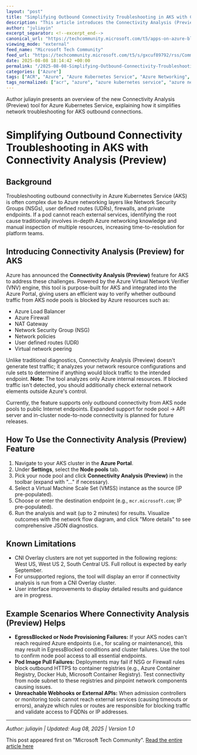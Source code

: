 ```yaml
---
layout: "post"
title: "Simplifying Outbound Connectivity Troubleshooting in AKS with Connectivity Analysis (Preview)"
description: "This article introduces the Connectivity Analysis (Preview) feature for Azure Kubernetes Service (AKS), a new tool integrated into the Azure Portal to streamline troubleshooting of outbound connectivity issues. It explains how this feature analyzes Azure networking components, its current limitations, step-by-step usage, and real-world troubleshooting scenarios such as egress failures, image pulling issues, and external API connectivity challenges."
author: "juliayin"
excerpt_separator: <!--excerpt_end-->
canonical_url: "https://techcommunity.microsoft.com/t5/apps-on-azure-blog/simplifying-outbound-connectivity-troubleshooting-in-aks-with/ba-p/4441200"
viewing_mode: "external"
feed_name: "Microsoft Tech Community"
feed_url: "https://techcommunity.microsoft.com/t5/s/gxcuf89792/rss/Community"
date: 2025-08-08 18:14:42 +00:00
permalink: "/2025-08-08-Simplifying-Outbound-Connectivity-Troubleshooting-in-AKS-with-Connectivity-Analysis-Preview.html"
categories: ["Azure"]
tags: ["ACR", "Azure", "Azure Kubernetes Service", "Azure Networking", "Azure Portal", "Azure Virtual Network Verifier", "Cloud Native", "Cluster Operations", "CNI Overlay", "Community", "Connectivity Analysis", "Container Registry", "Containers", "EgressBlocked", "Firewall", "Kubernetes Networking", "MCR", "Network Security Group", "Node Pool", "NSG", "Outbound Connectivity", "Public Preview", "Troubleshooting", "UDR", "User Defined Routes", "VMSS"]
tags_normalized: ["acr", "azure", "azure kubernetes service", "azure networking", "azure portal", "azure virtual network verifier", "cloud native", "cluster operations", "cni overlay", "community", "connectivity analysis", "container registry", "containers", "egressblocked", "firewall", "kubernetes networking", "mcr", "network security group", "node pool", "nsg", "outbound connectivity", "public preview", "troubleshooting", "udr", "user defined routes", "vmss"]
---
```


Author juliayin presents an overview of the new Connectivity Analysis (Preview) tool for Azure Kubernetes Service, explaining how it simplifies network troubleshooting for AKS outbound connections.<!--excerpt_end-->

# Simplifying Outbound Connectivity Troubleshooting in AKS with Connectivity Analysis (Preview)

## Background

Troubleshooting outbound connectivity in Azure Kubernetes Service (AKS) is often complex due to Azure networking layers like Network Security Groups (NSGs), user defined routes (UDRs), firewalls, and private endpoints. If a pod cannot reach external services, identifying the root cause traditionally involves in-depth Azure networking knowledge and manual inspection of multiple resources, increasing time-to-resolution for platform teams.

## Introducing Connectivity Analysis (Preview) for AKS

Azure has announced the **Connectivity Analysis (Preview)** feature for AKS to address these challenges. Powered by the Azure Virtual Network Verifier (VNV) engine, this tool is purpose-built for AKS and integrated into the Azure Portal, giving users an efficient way to verify whether outbound traffic from AKS node pools is blocked by Azure resources such as:

- Azure Load Balancer
- Azure Firewall
- NAT Gateway
- Network Security Group (NSG)
- Network policies
- User defined routes (UDR)
- Virtual network peering

Unlike traditional diagnostics, Connectivity Analysis (Preview) doesn't generate test traffic; it analyzes your network resource configurations and rule sets to determine if anything would block traffic to the intended endpoint. **Note:** The tool analyzes only Azure internal resources. If blocked traffic isn't detected, you should additionally check external network elements outside Azure's control.

Currently, the feature supports only outbound connectivity from AKS node pools to public Internet endpoints. Expanded support for node pool → API server and in-cluster node-to-node connectivity is planned for future releases.

## How To Use the Connectivity Analysis (Preview) Feature

1. Navigate to your AKS cluster in the **Azure Portal**.
2. Under **Settings**, select the **Node pools** tab.
3. Pick your node pool and click **Connectivity Analysis (Preview)** in the toolbar (expand with "..." if necessary).
4. Select a Virtual Machine Scale Set (VMSS) instance as the source (IP pre-populated).
5. Choose or enter the destination endpoint (e.g., `mcr.microsoft.com`; IP pre-populated).
6. Run the analysis and wait (up to 2 minutes) for results. Visualize outcomes with the network flow diagram, and click "More details" to see comprehensive JSON diagnostics.

## Known Limitations

- CNI Overlay clusters are not yet supported in the following regions: West US, West US 2, South Central US. Full rollout is expected by early September.
- For unsupported regions, the tool will display an error if connectivity analysis is run from a CNI Overlay cluster.
- User interface improvements to display detailed results and guidance are in progress.

## Example Scenarios Where Connectivity Analysis (Preview) Helps

- **EgressBlocked or Node Provisioning Failures:** If your AKS nodes can't reach required Azure endpoints (i.e., for scaling or maintenance), this may result in EgressBlocked conditions and cluster failures. Use the tool to confirm node pool access to all essential endpoints.
- **Pod Image Pull Failures:** Deployments may fail if NSG or Firewall rules block outbound HTTPS to container registries (e.g., Azure Container Registry, Docker Hub, Microsoft Container Registry). Test connectivity from node subnet to these registries and pinpoint network components causing issues.
- **Unreachable Webhooks or External APIs:** When admission controllers or monitoring tools cannot reach external services (causing timeouts or errors), analyze which rules or routes are responsible for blocking traffic and validate access to FQDNs or IP addresses.

---

*Author: juliayin | Updated: Aug 08, 2025 | Version 1.0*

This post appeared first on "Microsoft Tech Community". [Read the entire article here](https://techcommunity.microsoft.com/t5/apps-on-azure-blog/simplifying-outbound-connectivity-troubleshooting-in-aks-with/ba-p/4441200)
